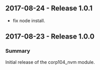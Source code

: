 ## 2017-08-24 - Release 1.0.1

  - fix node install.

## 2017-08-23 - Release 1.0.0
### Summary

Initial release of the corp104_nvm module.
